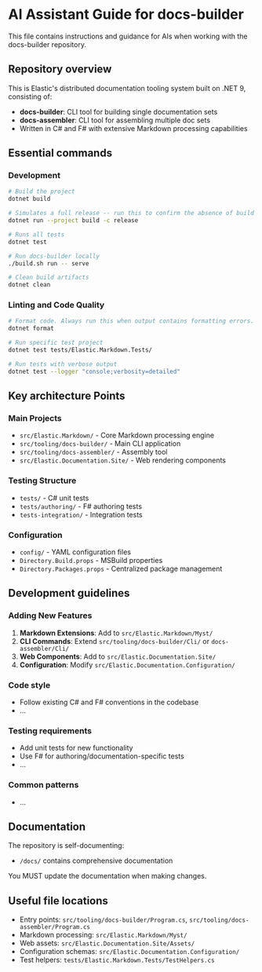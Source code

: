# AI Assistant Guide for docs-builder

This file contains instructions and guidance for AIs when working with the docs-builder repository.

## Repository overview

This is Elastic's distributed documentation tooling system built on .NET 9, consisting of:

- **docs-builder**: CLI tool for building single documentation sets
- **docs-assembler**: CLI tool for assembling multiple doc sets
- Written in C# and F# with extensive Markdown processing capabilities

## Essential commands

### Development
```bash
# Build the project
dotnet build

# Simulates a full release -- run this to confirm the absence of build errors
dotnet run --project build -c release

# Runs all tests
dotnet test

# Run docs-builder locally
./build.sh run -- serve

# Clean build artifacts
dotnet clean
```

### Linting and Code Quality

```bash
# Format code. Always run this when output contains formatting errors.
dotnet format

# Run specific test project
dotnet test tests/Elastic.Markdown.Tests/

# Run tests with verbose output
dotnet test --logger "console;verbosity=detailed"
```

## Key architecture Points

### Main Projects

- `src/Elastic.Markdown/` - Core Markdown processing engine
- `src/tooling/docs-builder/` - Main CLI application
- `src/tooling/docs-assembler/` - Assembly tool
- `src/Elastic.Documentation.Site/` - Web rendering components

### Testing Structure

- `tests/` - C# unit tests
- `tests/authoring/` - F# authoring tests
- `tests-integration/` - Integration tests

### Configuration

- `config/` - YAML configuration files
- `Directory.Build.props` - MSBuild properties
- `Directory.Packages.props` - Centralized package management

## Development guidelines

### Adding New Features

1. **Markdown Extensions**: Add to `src/Elastic.Markdown/Myst/`
2. **CLI Commands**: Extend `src/tooling/docs-builder/Cli/` or `docs-assembler/Cli/`
3. **Web Components**: Add to `src/Elastic.Documentation.Site/`
4. **Configuration**: Modify `src/Elastic.Documentation.Configuration/`

### Code style

- Follow existing C# and F# conventions in the codebase
- ...

### Testing requirements

- Add unit tests for new functionality
- Use F# for authoring/documentation-specific tests
- ...

### Common patterns

- ...

## Documentation

The repository is self-documenting:

- `/docs/` contains comprehensive documentation

You MUST update the documentation when making changes.

## Useful file locations

- Entry points: `src/tooling/docs-builder/Program.cs`, `src/tooling/docs-assembler/Program.cs`
- Markdown processing: `src/Elastic.Markdown/Myst/`
- Web assets: `src/Elastic.Documentation.Site/Assets/`
- Configuration schemas: `src/Elastic.Documentation.Configuration/`
- Test helpers: `tests/Elastic.Markdown.Tests/TestHelpers.cs`